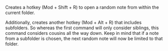 Creates a hotkey (Mod + Shift + R) to open a random note from within the current folder.

Additionally, creates another hotkey (Mod + Alt + R) that includes subfolders. So whereas the first command will only consider siblings, this command considers cousins all the way down.
Keep in mind that if a note from a subfolder is chosen, the next random note will now be limited to that folder.
